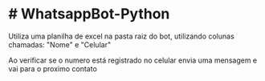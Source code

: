 <h1> # WhatsappBot-Python </h1>

Utiliza uma planilha de excel na pasta raiz do bot, utilizando colunas chamadas: "Nome" e "Celular" 

Ao verificar se o numero está registrado no celular envia uma mensagem e vai para o proximo contato
